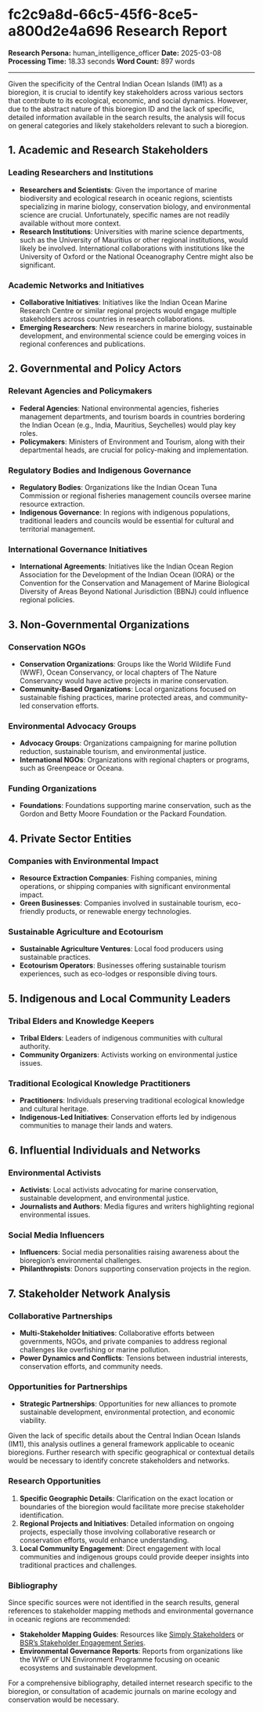 # fc2c9a8d-66c5-45f6-8ce5-a800d2e4a696 Research Report

**Research Persona:** human_intelligence_officer
**Date:** 2025-03-08
**Processing Time:** 18.33 seconds
**Word Count:** 897 words

---

Given the specificity of the Central Indian Ocean Islands (IM1) as a bioregion, it is crucial to identify key stakeholders across various sectors that contribute to its ecological, economic, and social dynamics. However, due to the abstract nature of this bioregion ID and the lack of specific, detailed information available in the search results, the analysis will focus on general categories and likely stakeholders relevant to such a bioregion.

## 1. Academic and Research Stakeholders

### Leading Researchers and Institutions

- **Researchers and Scientists**: Given the importance of marine biodiversity and ecological research in oceanic regions, scientists specializing in marine biology, conservation biology, and environmental science are crucial. Unfortunately, specific names are not readily available without more context.
- **Research Institutions**: Universities with marine science departments, such as the University of Mauritius or other regional institutions, would likely be involved. International collaborations with institutions like the University of Oxford or the National Oceanography Centre might also be significant.

### Academic Networks and Initiatives

- **Collaborative Initiatives**: Initiatives like the Indian Ocean Marine Research Centre or similar regional projects would engage multiple stakeholders across countries in research collaborations.
- **Emerging Researchers**: New researchers in marine biology, sustainable development, and environmental science could be emerging voices in regional conferences and publications.

## 2. Governmental and Policy Actors

### Relevant Agencies and Policymakers

- **Federal Agencies**: National environmental agencies, fisheries management departments, and tourism boards in countries bordering the Indian Ocean (e.g., India, Mauritius, Seychelles) would play key roles.
- **Policymakers**: Ministers of Environment and Tourism, along with their departmental heads, are crucial for policy-making and implementation.

### Regulatory Bodies and Indigenous Governance

- **Regulatory Bodies**: Organizations like the Indian Ocean Tuna Commission or regional fisheries management councils oversee marine resource extraction.
- **Indigenous Governance**: In regions with indigenous populations, traditional leaders and councils would be essential for cultural and territorial management.

### International Governance Initiatives

- **International Agreements**: Initiatives like the Indian Ocean Region Association for the Development of the Indian Ocean (IORA) or the Convention for the Conservation and Management of Marine Biological Diversity of Areas Beyond National Jurisdiction (BBNJ) could influence regional policies.

## 3. Non-Governmental Organizations

### Conservation NGOs

- **Conservation Organizations**: Groups like the World Wildlife Fund (WWF), Ocean Conservancy, or local chapters of The Nature Conservancy would have active projects in marine conservation.
- **Community-Based Organizations**: Local organizations focused on sustainable fishing practices, marine protected areas, and community-led conservation efforts.

### Environmental Advocacy Groups

- **Advocacy Groups**: Organizations campaigning for marine pollution reduction, sustainable tourism, and environmental justice.
- **International NGOs**: Organizations with regional chapters or programs, such as Greenpeace or Oceana.

### Funding Organizations

- **Foundations**: Foundations supporting marine conservation, such as the Gordon and Betty Moore Foundation or the Packard Foundation.

## 4. Private Sector Entities

### Companies with Environmental Impact

- **Resource Extraction Companies**: Fishing companies, mining operations, or shipping companies with significant environmental impact.
- **Green Businesses**: Companies involved in sustainable tourism, eco-friendly products, or renewable energy technologies.

### Sustainable Agriculture and Ecotourism

- **Sustainable Agriculture Ventures**: Local food producers using sustainable practices.
- **Ecotourism Operators**: Businesses offering sustainable tourism experiences, such as eco-lodges or responsible diving tours.

## 5. Indigenous and Local Community Leaders

### Tribal Elders and Knowledge Keepers

- **Tribal Elders**: Leaders of indigenous communities with cultural authority.
- **Community Organizers**: Activists working on environmental justice issues.

### Traditional Ecological Knowledge Practitioners

- **Practitioners**: Individuals preserving traditional ecological knowledge and cultural heritage.
- **Indigenous-Led Initiatives**: Conservation efforts led by indigenous communities to manage their lands and waters.

## 6. Influential Individuals and Networks

### Environmental Activists

- **Activists**: Local activists advocating for marine conservation, sustainable development, and environmental justice.
- **Journalists and Authors**: Media figures and writers highlighting regional environmental issues.

### Social Media Influencers

- **Influencers**: Social media personalities raising awareness about the bioregion’s environmental challenges.
- **Philanthropists**: Donors supporting conservation projects in the region.

## 7. Stakeholder Network Analysis

### Collaborative Partnerships

- **Multi-Stakeholder Initiatives**: Collaborative efforts between governments, NGOs, and private companies to address regional challenges like overfishing or marine pollution.
- **Power Dynamics and Conflicts**: Tensions between industrial interests, conservation efforts, and community needs.

### Opportunities for Partnerships

- **Strategic Partnerships**: Opportunities for new alliances to promote sustainable development, environmental protection, and economic viability.

Given the lack of specific details about the Central Indian Ocean Islands (IM1), this analysis outlines a general framework applicable to oceanic bioregions. Further research with specific geographical or contextual details would be necessary to identify concrete stakeholders and networks.

### Research Opportunities

1. **Specific Geographic Details**: Clarification on the exact location or boundaries of the bioregion would facilitate more precise stakeholder identification.
2. **Regional Projects and Initiatives**: Detailed information on ongoing projects, especially those involving collaborative research or conservation efforts, would enhance understanding.
3. **Local Community Engagement**: Direct engagement with local communities and indigenous groups could provide deeper insights into traditional practices and challenges.

### Bibliography

Since specific sources were not identified in the search results, general references to stakeholder mapping methods and environmental governance in oceanic regions are recommended:

- **Stakeholder Mapping Guides**: Resources like [Simply Stakeholders](https://simplystakeholders.com/stakeholder-mapping/) or [BSR’s Stakeholder Engagement Series](https://www.bsr.org/reports/BSR_Stakeholder_Engagement_Series.pdf).
- **Environmental Governance Reports**: Reports from organizations like the WWF or UN Environment Programme focusing on oceanic ecosystems and sustainable development.

For a comprehensive bibliography, detailed internet research specific to the bioregion, or consultation of academic journals on marine ecology and conservation would be necessary.